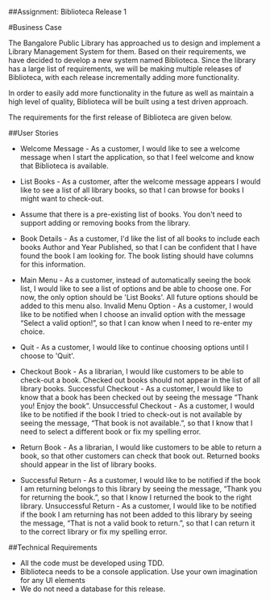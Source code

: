 ##Assignment: Biblioteca Release 1

#Business Case

The Bangalore Public Library has approached us to design and implement a Library Management System for them. Based on their requirements, we have decided to develop a new system named Biblioteca. Since the library has a large list of requirements, we will be making multiple releases of Biblioteca, with each release incrementally adding more functionality. 

In order to easily add more functionality in the future as well as maintain a high level of quality, Biblioteca will be built using a test driven approach.

The requirements for the first release of Biblioteca are given below.

##User Stories

+ Welcome Message  - As a customer, I would like to see a welcome message when I start the application, so that I feel welcome and know that Biblioteca is available.

+ List Books - As a customer, after the welcome message appears I would like to see a list of all library books, so that I can browse for books I might want to check-out. 

+ Assume that there is a pre-existing list of books. You don't need to support adding or removing books from the library.

+ Book Details - As a customer, I'd like the list of all books to include each books Author and Year Published, so that I can be confident that I have found the book I am looking for. The book listing should have columns for this information.

+ Main Menu  - As a customer, instead of automatically seeing the book list, I would like to see a list of options and be able to choose one. For now, the only option should be 'List Books'. All future options should be added to this menu also.
Invalid Menu Option - As a customer, I would like to be notified when I choose an invalid option with the message “Select a valid option!”, so that I can know when I need to re-enter my choice.

+ Quit - As a customer, I would like to continue choosing options until I choose to 'Quit'.

+ Checkout Book - As a librarian, I would like customers to be able to check-out a book. Checked out books should not appear in the list of all library books.
Successful Checkout - As a customer, I would like to know that a book has been checked out by seeing the message “Thank you! Enjoy the book”.
Unsuccessful Checkout - As a customer, I would like to be notified if the book I tried to check-out is not available by seeing the message, “That book is not available.”, so that I know that I need to select a different book or fix my spelling error.

+ Return Book - As a librarian, I would like customers to be able to return a book, so that other customers can check that book out. Returned books should appear in the list of library books.

+ Successful Return - As a customer, I would like to be notified if the book I am returning belongs to this library by seeing the message, “Thank you for returning the book.”, so that I know I returned the book to the right library.
Unsuccessful Return - As a customer, I would like to be notified if the book I am returning has not been added to this library by seeing the message, “That is not a valid book to return.”, so that I can return it to the correct library or fix my spelling error.

##Technical Requirements

+ All the code must be developed using TDD.
+ Biblioteca needs to be a console application. Use your own imagination for any UI elements
+ We do not need a database for this release.

